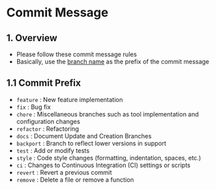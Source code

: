 # Commit Message

## 1. Overview

- Please follow these commit message rules
- Basically, use the [branch name](./branch-strategy.md) as the prefix of the commit message

## 1.1 Commit Prefix

- `feature` : New feature implementation
- `fix` : Bug fix
- `chore` : Miscellaneous branches such as tool implementation and configuration changes
- `refactor` : Refactoring
- `docs` : Document Update and Creation Branches
- `backport` : Branch to reflect lower versions in support
- `test` : Add or modify tests
- `style` : Code style changes (formatting, indentation, spaces, etc.)
- `ci` : Changes to Continuous Integration (CI) settings or scripts
- `revert` : Revert a previous commit
- `remove` : Delete a file or remove a function
